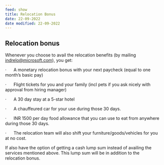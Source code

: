 ```yaml
---
feed: show
title: Relocation Bonus
date: 22-09-2022
date modified: 22-09-2022
---
```


## Relocation bonus

Whenever you choose to avail the relocation benefits (by mailing [indrelo@microsoft.com](mailto:indrelo@microsoft.com)), you get:

·      A monetary relocation bonus with your next paycheck (equal to one month’s basic pay)

·      Flight tickets for you and your family (incl pets if you ask nicely with approval from hiring manager)

·      A 30 day stay at a 5-star hotel

·      A chauffeured car for your use during those 30 days.

·      INR 1500 per day food allowance that you can use to eat from anywhere during those 30 days.

·      The relocation team will also shift your furniture/goods/vehicles for you at no cost.

If also have the option of getting a cash lump sum instead of availing the services mentioned above. This lump sum will be in addition to the relocation bonus.